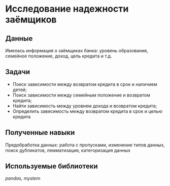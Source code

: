# Исследование надежности заёмщиков
## Данные
Имелась информация о заёмщиках банка: уровень образования, семейное положение, доход, цель кредита и т.д.

## Задачи
- Поиск зависимости между возвратом кредита в срок и наличием детей;
- Поиск зависимости между семейным положение и возвратом кредита;
- Найти зависимость между уровнем дохода и возвратом кредита;
- Определить зависимость между возвратом кредита в срок и целью кредита

## Полученные навыки
Предобработка данных: работа с пропусками, изменение типов данных, поиск дубликатов, лемматизация, категоризация данных

## Используемые библиотеки
*pandas, mystem*
